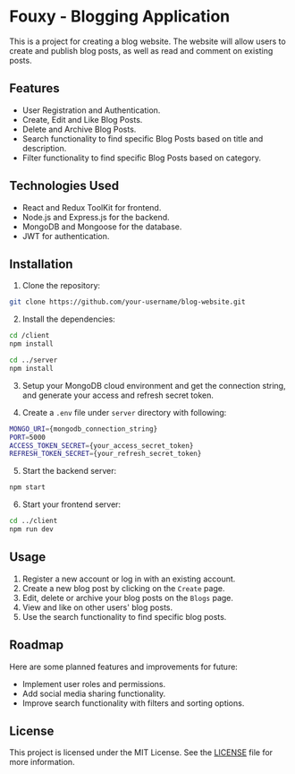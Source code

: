 # Fouxy - Blogging Application

This is a project for creating a blog website. The website will allow users to create and publish blog posts, as well as read and comment on existing posts.

## Features

- User Registration and Authentication.
- Create, Edit and Like Blog Posts.
- Delete and Archive Blog Posts.
- Search functionality to find specific Blog Posts based on title and description.
- Filter functionality to find specific Blog Posts based on category.

## Technologies Used

- React and Redux ToolKit for frontend.
- Node.js and Express.js for the backend.
- MongoDB and Mongoose for the database.
- JWT for authentication.

## Installation

1. Clone the repository:

```bash
git clone https://github.com/your-username/blog-website.git
```

2. Install the dependencies:

```bash
cd /client
npm install

cd ../server
npm install
```

3. Setup your MongoDB cloud environment and get the connection string, and generate your access and refresh secret token.

4. Create a `.env` file under `server` directory with following:

```bash
MONGO_URI={mongodb_connection_string}
PORT=5000
ACCESS_TOKEN_SECRET={your_access_secret_token}
REFRESH_TOKEN_SECRET={your_refresh_secret_token}
```

5. Start the backend server:

```bash
npm start
```

6. Start your frontend server:

```bash
cd ../client
npm run dev
```

## Usage

1. Register a new account or log in with an existing account.
2. Create a new blog post by clicking on the `Create` page.
3. Edit, delete or archive your blog posts on the `Blogs` page.
4. View and like on other users' blog posts.
5. Use the search functionality to find specific blog posts.

## Roadmap

Here are some planned features and improvements for future:

- Implement user roles and permissions.
- Add social media sharing functionality.
- Improve search functionality with filters and sorting options.

## License

This project is licensed under the MIT License. See the [LICENSE](LICENSE) file for more information.
